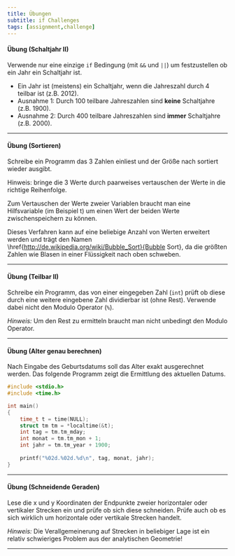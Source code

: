 ```yaml
---
title: Übungen
subtitle: if Challenges
tags: [assignment,challenge]
---
```




#### Übung (Schaltjahr II)

Verwende nur eine einzige `if` Bedingung (mit `&&` und `||`) um festzustellen ob ein Jahr ein Schaltjahr ist.

- Ein Jahr ist (meistens) ein Schaltjahr, wenn die Jahreszahl durch 4 teilbar ist (z.B. 2012). 
- Ausnahme 1: Durch 100 teilbare Jahreszahlen sind **keine** Schaltjahre (z.B. 1900). 
- Ausnahme 2: Durch 400 teilbare Jahreszahlen sind **immer** Schaltjahre (z.B. 2000).

---

#### Übung (Sortieren)

Schreibe ein Programm das 3 Zahlen einliest und der Größe nach sortiert wieder ausgibt.

Hinweis: bringe die 3 Werte durch paarweises vertauschen der Werte in die richtige Reihenfolge.

Zum Vertauschen der Werte zweier Variablen braucht man eine Hilfsvariable (im Beispiel t) um einen Wert der beiden Werte zwischenspeichern zu können.

Dieses Verfahren kann auf eine beliebige Anzahl von Werten erweitert werden und trägt den Namen
\href{http://de.wikipedia.org/wiki/Bubble_Sort}{Bubble Sort},
da die größten Zahlen wie Blasen in einer Flüssigkeit nach oben schweben.

---

#### Übung (Teilbar II)
Schreibe ein Programm, das von einer eingegeben Zahl (`int`) prüft ob diese durch eine weitere eingebene Zahl dividierbar ist (ohne Rest). Verwende dabei nicht den Modulo Operator (`%`).

*Hinweis:* Um den Rest zu ermitteln braucht man nicht unbedingt den Modulo Operator.

---

#### Übung (Alter genau berechnen)

Nach Eingabe des Geburtsdatums soll das Alter exakt ausgerechnet werden.
Das folgende Programm zeigt die Ermittlung des aktuellen Datums.

```c
#include <stdio.h>
#include <time.h>

int main()
{
    time_t t = time(NULL);
    struct tm tm = *localtime(&t);
    int tag = tm.tm_mday;
    int monat = tm.tm_mon + 1;
    int jahr = tm.tm_year + 1900;
    
    printf("%02d.%02d.%d\n", tag, monat, jahr);
}

```

---

#### Übung (Schneidende Geraden)

Lese die x und y Koordinaten der Endpunkte zweier horizontaler oder vertikaler Strecken ein und prüfe ob sich diese schneiden. Prüfe auch ob es sich wirklich um horizontale oder vertikale Strecken handelt.

*Hinweis:* Die Verallgemeinerung auf Strecken in beliebiger Lage ist ein relativ schwieriges Problem aus der analytischen Geometrie!

---



